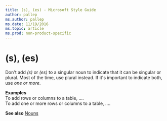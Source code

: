 ```yaml
---
title: (s), (es) - Microsoft Style Guide
author: pallep
ms.author: pallep
ms.date: 11/19/2016
ms.topic: article
ms.prod: non-product-specific
---
```


# (s), (es)

Don't add *(s)* or *(es)*
to a singular noun to indicate that it can be singular or plural. Most
of the time, use plural instead. If it's important to indicate both, use
*one or more*.

**Examples**  
To add rows or columns to a table, ....   
To add one or more rows or columns to a table, ....

**See also**  [Nouns](../../grammar/nouns-pronouns.md)
